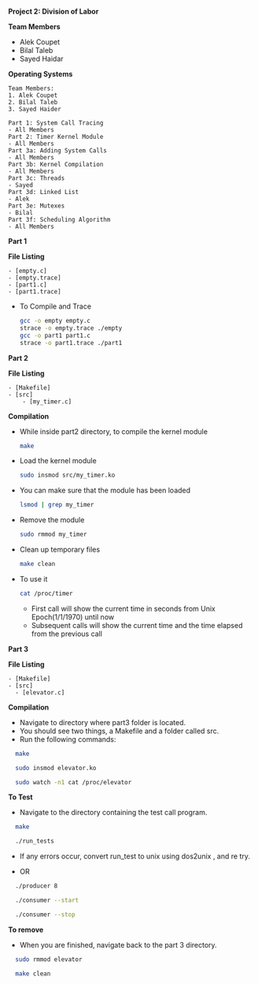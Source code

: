**Project 2: Division of Labor**

**Team Members**
- Alek Coupet
- Bilal Taleb
- Sayed Haidar

**Operating Systems**
```plaintext
Team Members:
1. Alek Coupet
2. Bilal Taleb
3. Sayed Haider

Part 1: System Call Tracing
- All Members
Part 2: Timer Kernel Module
- All Members
Part 3a: Adding System Calls
- All Members
Part 3b: Kernel Compilation
- All Members
Part 3c: Threads
- Sayed
Part 3d: Linked List
- Alek
Part 3e: Mutexes
- Bilal
Part 3f: Scheduling Algorithm
- All Members
```

**Part 1**

**File Listing**

```plaintext
- [empty.c]
- [empty.trace]
- [part1.c]
- [part1.trace]
```
- To Compile and Trace
  ```bash
  gcc -o empty empty.c
  strace -o empty.trace ./empty
  gcc -o part1 part1.c
  strace -o part1.trace ./part1
  ```
**Part 2**

**File Listing**
```plaintext
- [Makefile]
- [src]
    - [my_timer.c]
```
**Compilation**
- While inside part2 directory, to compile the kernel module
  ```bash
  make
  ```
- Load the kernel module
   ```bash
  sudo insmod src/my_timer.ko
   ```
- You can make sure that the module has been loaded
  ```bash
  lsmod | grep my_timer
  ```
- Remove the module
  ```bash
  sudo rmmod my_timer
  ```
- Clean up temporary files
  ```bash
  make clean
  ```
- To use it
  ```bash
  cat /proc/timer
  ```
  - First call will show the current time in seconds from Unix Epoch(1/1/1970) until now
  - Subsequent calls will show the current time and the time elapsed from the previous call
 
**Part 3**

**File Listing**
```plaintext
- [Makefile]
- [src]
  - [elevator.c]
```
**Compilation**

- Navigate to directory where part3 folder is located.
- You should see two things, a Makefile and a folder called src.
- Run the following commands:
```bash
  make
  ```
```bash
  sudo insmod elevator.ko
  ```
```bash
  sudo watch -n1 cat /proc/elevator
  ```
**To Test**

- Navigate to the directory containing the test call program.
  
```bash
  make 
  ```
```bash
  ./run_tests
  ```
- If any errors occur, convert run_test to unix using dos2unix <filename>, and re try.
  
- OR

```bash
  ./producer 8
  ```
```bash
  ./consumer --start
  ```
```bash
  ./consumer --stop
  ```

**To remove**
- When you are finished, navigate back to the part 3 directory.
  
```bash
  sudo rmmod elevator
  ```
```bash
  make clean
  ```

  


